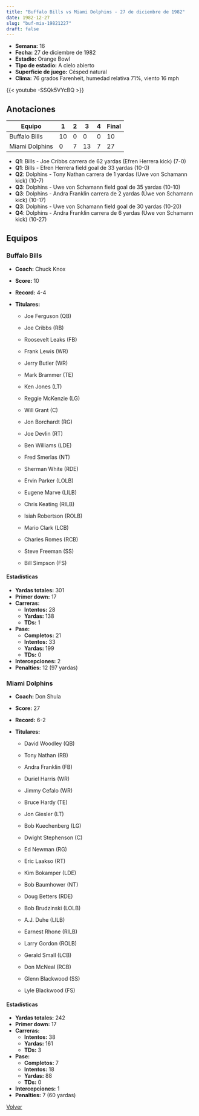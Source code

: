 ```yaml
---
title: "Buffalo Bills vs Miami Dolphins - 27 de diciembre de 1982"
date: 1982-12-27
slug: "buf-mia-19821227"
draft: false
---
```


- **Semana:** 16
- **Fecha:** 27 de diciembre de 1982
- **Estadio:** Orange Bowl
- **Tipo de estadio:** A cielo abierto
- **Superficie de juego:** Césped natural
- **Clima:** 76 grados Farenheit, humedad relativa 71%, viento 16 mph


{{< youtube -SSQk5VYcBQ >}}


## Anotaciones
| Equipo | 1 | 2 | 3 | 4 | Final |
|--------|---|---|---|---|-------|
| Buffalo Bills  | 10 | 0 | 0 | 0  | 10 |
| Miami Dolphins  | 0 | 7 | 13 | 7  | 27 |
- **Q1**: Bills - Joe Cribbs carrera de 62 yardas (Efren Herrera kick) (7-0)
- **Q1**: Bills - Efren Herrera field goal de 33 yardas (10-0)
- **Q2**: Dolphins - Tony Nathan carrera de 1 yardas (Uwe von Schamann kick) (10-7)
- **Q3**: Dolphins - Uwe von Schamann field goal de 35 yardas (10-10)
- **Q3**: Dolphins - Andra Franklin carrera de 2 yardas (Uwe von Schamann kick) (10-17)
- **Q3**: Dolphins - Uwe von Schamann field goal de 30 yardas (10-20)
- **Q4**: Dolphins - Andra Franklin carrera de 6 yardas (Uwe von Schamann kick) (10-27)


## Equipos


### Buffalo Bills
* **Coach:** Chuck Knox
* **Score:** 10
* **Record:** 4-4
* **Titulares:** 

  * Joe Ferguson (QB) 

  * Joe Cribbs (RB) 

  * Roosevelt Leaks (FB) 

  * Frank Lewis (WR) 

  * Jerry Butler (WR) 

  * Mark Brammer (TE) 

  * Ken Jones (LT) 

  * Reggie McKenzie (LG) 

  * Will Grant (C) 

  * Jon Borchardt (RG) 

  * Joe Devlin (RT) 

  * Ben Williams (LDE) 

  * Fred Smerlas (NT) 

  * Sherman White (RDE) 

  * Ervin Parker (LOLB) 

  * Eugene Marve (LILB) 

  * Chris Keating (RILB) 

  * Isiah Robertson (ROLB) 

  * Mario Clark (LCB) 

  * Charles Romes (RCB) 

  * Steve Freeman (SS) 

  * Bill Simpson (FS) 

#### Estadísticas
* **Yardas totales:** 301
* **Primer down:** 17
* **Carreras:**
  * **Intentos:** 28
  * **Yardas:** 138
  * **TDs:** 1
* **Pase:**
  * **Completos:** 21
  * **Intentos:** 33
  * **Yardas:** 199
  * **TDs:** 0
* **Intercepciones:** 2
* **Penalties:** 12 (97 yardas)

### Miami Dolphins
* **Coach:** Don Shula
* **Score:** 27
* **Record:** 6-2
* **Titulares:** 

  * David Woodley (QB) 

  * Tony Nathan (RB) 

  * Andra Franklin (FB) 

  * Duriel Harris (WR) 

  * Jimmy Cefalo (WR) 

  * Bruce Hardy (TE) 

  * Jon Giesler (LT) 

  * Bob Kuechenberg (LG) 

  * Dwight Stephenson (C) 

  * Ed Newman (RG) 

  * Eric Laakso (RT) 

  * Kim Bokamper (LDE) 

  * Bob Baumhower (NT) 

  * Doug Betters (RDE) 

  * Bob Brudzinski (LOLB) 

  * A.J. Duhe (LILB) 

  * Earnest Rhone (RILB) 

  * Larry Gordon (ROLB) 

  * Gerald Small (LCB) 

  * Don McNeal (RCB) 

  * Glenn Blackwood (SS) 

  * Lyle Blackwood (FS) 

#### Estadísticas
* **Yardas totales:** 242
* **Primer down:** 17
* **Carreras:**
  * **Intentos:** 38
  * **Yardas:** 161
  * **TDs:** 3
* **Pase:**
  * **Completos:** 7
  * **Intentos:** 18
  * **Yardas:** 88
  * **TDs:** 0
* **Intercepciones:** 1
* **Penalties:** 7 (60 yardas)


[Volver](/historia/1982)
